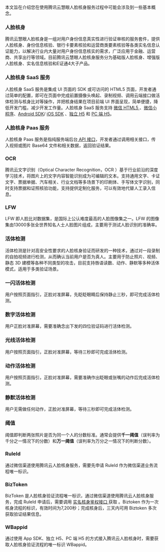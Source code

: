 本文旨在介绍您在使用腾讯云慧眼人脸核身服务过程中可能会涉及到一些基本概念。

### 人脸核身
腾讯云慧眼人脸核身是一组对用户身份信息真实性进行验证审核的服务套件，提供人脸核身、身份信息核验、银行卡要素核验和运营商类要素核验等各类实名信息认证能力，以解决行业内大量对用户身份信息核实的需求，广泛应用于金融、运营商、共享出行等领域。目前腾讯云慧眼人脸核身服务分为基础版人脸核身、增强版人脸核身、实名信息核验和E证通4大子产品。

### 人脸核身 SaaS 服务

人脸核身 SaaS 服务是集成 UI 页面的 SDK 或可访问的 HTML5 页面，开发者通过简单的配置，即可在页面中完成前置摄像头唤起、录制视频、调用云端接口做活体检测与核身比对等操作，并把核身结果在项目前端 UI 界面呈现，简单便捷，降低开发门槛，减少开发工作量。人脸核身 SaaS 服务支持 [微信 HTML5 ](https://cloud.tencent.com/document/product/1007/42656)、[微信小程序](https://cloud.tencent.com/document/product/1007/31071)、[Android SDK](https://cloud.tencent.com/document/product/1007/57619)/ [iOS SDK](https://cloud.tencent.com/document/product/1007/57625) 、[独立 H5](https://cloud.tencent.com/document/product/1007/35883) 和 [PC 端 H5](https://cloud.tencent.com/document/product/1007/35893)。

### 人脸核身 Paas 服务

人脸核身 Paas 服务是指纯服务端后台[ API 接口](https://cloud.tencent.com/document/product/1007/31320)，开发者通过调用相关接口，传入视频或图片 Base64 文件和相关数据，返回验证结果。


### OCR

腾讯云文字识别（Optical Character Recognition，OCR ）基于行业前沿的深度学习技术，将图片上的文字内容智能识别成为可编辑的文本。支持通用文字、卡证文字、票据单据、汽车相关、行业文档等多场景下的印刷体、手写体文字识别，同时支持票据和证照核验功能，支持提供定制化服务，可以有效地代替人工录入信息。

### LFW

LFW 即人脸比对数据集，是国际上公认难度最高的人脸图像集之一。LFW 的图像集由13000多张全世界知名人士人脸图片组成，主要用于测试人脸识别的准确率。

### 活体检测

活体检测是针对高安全性要求的人脸核身验证而研发的一种技术，通过对一段录制的自拍视频进行检测，从而确认当前用户是否为真人。主要用于防止照片、视频、静态 3D 建模等各种不同类型的攻击，目前支持唇语读数、动作、静默等多种活体模式，适用于多类验证场景。

### 一闪活体检测

用户按照页面指引，正脸对准屏幕，先眨眨眼睛后保持静止三秒，即可完成活体检测。

### 数字活体检测

用户正脸对准屏幕，需要准确念出下发的四位验证码进行活体检测。

### 光线活体检测

用户按照页面指引，正脸对准屏幕，等待三秒即可完成活体检测。

### 动作活体检测

用户按照页面指引，正脸对准屏幕，需要准确作出眨眼或张嘴的动作后完成活体检测。

### 静默活体检测

用户无需做任何动作，正脸对准屏幕，等待三秒即可完成活体检测。

### 阈值
阈值即判断两张照片是否为同一个人的分数标准。通常会提供**千一阈值**（误判率为千分之一情况下的分数）和**万一阈值**（误判率为万分之一情况下的判断分数）。

### RuleId

通过微信渠道使用腾讯云人脸核身服务，需要先申请 RuleId 作为微信渠道业务流程唯一标识。

### BizToken

BizToken 是人脸核身验证流程唯一标识，通过微信渠道使用腾讯云人脸核身服务，完成 RuleId 申请后，需要调用 [实名核身鉴权接口 ](https://cloud.tencent.com/document/product/1007/31816)获取 。Biztoken 作为一次核身流程的标识，有效时间为7,200秒；完成核身后，三天内可用 Biztoken 多次获取验证结果信息。

### WBappid

通过使用 App SDK、独立 H5、PC 端 H5 的方式接入腾讯云人脸核身时，需要获取人脸核身验证流程的唯一标识 WBappid。
